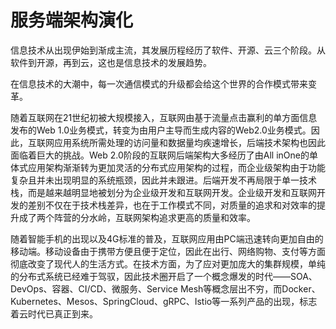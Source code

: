 # 服务端架构演化

信息技术从出现伊始到渐成主流，其发展历程经历了软件、开源、云三个阶段。从软件到开源，再到云，这也是信息技术的发展趋势。

在信息技术的大潮中，每一次通信模式的升级都会给这个世界的合作模式带来变革。

随着互联网在21世纪初被大规模接入，互联网由基于流量点击赢利的单方面信息发布的Web 1.0业务模式，转变为由用户主导而生成内容的Web2.0业务模式。因此，互联网应用系统所需处理的访问量和数据量均疾速增长，后端技术架构也因此面临着巨大的挑战。Web 2.0阶段的互联网后端架构大多经历了由All inOne的单体式应用架构渐渐转为更加灵活的分布式应用架构的过程，而企业级架构由于功能复杂且并未出现明显的系统瓶颈，因此并未跟进。后端开发不再局限于单一技术栈，而是越来越明显地被划分为企业级开发和互联网开发。企业级开发和互联网开发的差别不仅在于技术栈差异，也在于工作模式不同，对质量的追求和对效率的提升成了两个阵营的分水岭，互联网架构追求更高的质量和效率。

随着智能手机的出现以及4G标准的普及，互联网应用由PC端迅速转向更加自由的移动端。移动设备由于携带方便且便于定位，因此在出行、网络购物、支付等方面彻底改变了现代人的生活方式。在技术方面，为了应对更加庞大的集群规模，单纯的分布式系统已经难于驾驭，因此技术圈开启了一个概念爆发的时代——SOA、DevOps、容器、CI/CD、微服务、Service Mesh等概念层出不穷，而Docker、Kubernetes、Mesos、SpringCloud、gRPC、Istio等一系列产品的出现，标志着云时代已真正到来。

